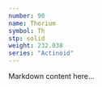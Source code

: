 ```yaml
---
number: 90
name: Thorium
symbol: Th
stp: solid
weight: 232.038
series: "Actinoid"
---
```


Markdown content here...
